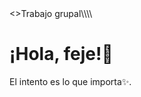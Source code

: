<!DOCTYPE html>
<html lang="es">
<head>
  <meta charset="UTF-8">
  <meta name="viewport" content="width=device-width, initial-scale=1.0">
  <>Trabajo grupal\\\\</🐐>
</head>
<body>
  <h1>¡Hola, feje!🐐</h1>
  <p>El intento es lo que importa✨.</p>
</body>
</html>

